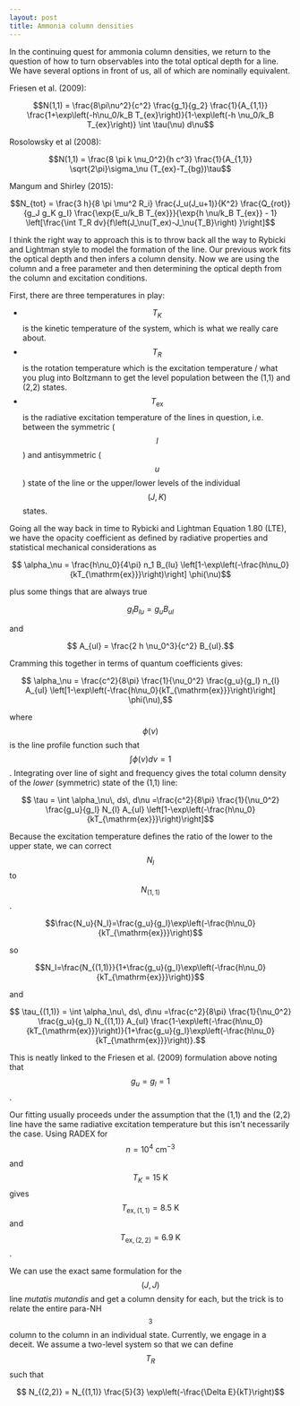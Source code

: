 ```yaml
---
layout: post
title: Ammonia column densities
---
```


In the continuing quest for ammonia column densities, we return to the question of how to turn observables into the total optical depth for a line.  We have several options in front of us, all of which are nominally equivalent.

Friesen et al. (2009):

$$N(1,1) = \frac{8\pi\nu^2}{c^2} \frac{g_1}{g_2} \frac{1}{A_{1,1}} \frac{1+\exp\left(-h\nu_0/k_B T_{ex}\right)}{1-\exp\left(-h \nu_0/k_B T_{ex}\right)} \int \tau(\nu) d\nu$$

Rosolowsky et al (2008):

$$N(1,1) = \frac{8 \pi k \nu_0^2}{h c^3} \frac{1}{A_{1,1}} \sqrt{2\pi}\sigma_\nu (T_{ex}-T_{bg})\tau$$

Mangum and Shirley (2015):

$$N_{tot} = \frac{3 h}{8 \pi \mu^2 R_i} \frac{J_u(J_u+1)}{K^2}
\frac{Q_{rot}}{g_J g_K g_I} \frac{\exp{E_u/k_B T_{ex}}}{\exp{h \nu/k_B T_{ex}} - 1} \left[\frac{\int T_R dv}{f\left(J_\nu(T_ex)-J_\nu{T_B}\right) }\right]$$

I think the right way to approach this is to throw back all the way to Rybicki and Lightman style to model the formation of the line.  Our previous work fits the optical depth and then infers a column density.  Now we are using the column and a free parameter and then determining the optical depth from the column and excitation conditions.  

First, there are three temperatures in play:

*  $$T_K$$ is the kinetic temperature of the system, which is what we really care about.
*  $$T_R$$ is the rotation temperature which is the excitation temperature / what you plug into Boltzmann to get the level population between the (1,1) and (2,2) states.
*  $$T_{\mathrm{ex}}$$ is the radiative excitation temperature of the lines in question, i.e. between the symmetric ($$l$$) and antisymmetric ($$u$$) state of the line or the upper/lower levels of the individual $$(J,K)$$ states.  

Going all the way back in time to Rybicki and Lightman Equation 1.80 (LTE), we have the opacity coefficient as defined by radiative properties and statistical mechanical considerations as

$$ \alpha_\nu = \frac{h\nu_0}{4\pi} n_1 B_{lu} \left[1-\exp\left(-\frac{h\nu_0}{kT_{\mathrm{ex}}}\right)\right] \phi(\nu)$$

plus some things that are always true

$$ g_l B_{lu} = g_u B_{ul}$$

and 

$$ A_{ul} = \frac{2 h \nu_0^3}{c^2} B_{ul}.$$

Cramming this together in terms of quantum coefficients gives:

$$ \alpha_\nu = \frac{c^2}{8\pi} \frac{1}{\nu_0^2} \frac{g_u}{g_l} n_{l} A_{ul} \left[1-\exp\left(-\frac{h\nu_0}{kT_{\mathrm{ex}}}\right)\right] \phi(\nu),$$

where $$\phi(\nu)$$ is the line profile function such that $$\int \phi(\nu)d\nu=1$$.  Integrating over line of sight and frequency gives the total column density of the _lower_ (symmetric) state of the (1,1) line:

$$ \tau = \int \alpha_\nu\, ds\, d\nu  =\frac{c^2}{8\pi} \frac{1}{\nu_0^2} \frac{g_u}{g_l} N_{l} A_{ul} \left[1-\exp\left(-\frac{h\nu_0}{kT_{\mathrm{ex}}}\right)\right]$$

Because the excitation temperature defines the ratio of the lower to the upper state, we can correct $$N_l$$ to $$N_{(1,1)}$$.

$$\frac{N_u}{N_l}=\frac{g_u}{g_l}\exp\left(-\frac{h\nu_0}{kT_{\mathrm{ex}}}\right)$$

so 

$$N_l=\frac{N_{(1,1)}}{1+\frac{g_u}{g_l}\exp\left(-\frac{h\nu_0}{kT_{\mathrm{ex}}}\right)}$$

and 

$$ \tau_{(1,1)} = \int \alpha_\nu\, ds\, d\nu  =\frac{c^2}{8\pi} \frac{1}{\nu_0^2} \frac{g_u}{g_l} N_{(1,1)} A_{ul} \frac{1-\exp\left(-\frac{h\nu_0}{kT_{\mathrm{ex}}}\right)}{1+\frac{g_u}{g_l}\exp\left(-\frac{h\nu_0}{kT_{\mathrm{ex}}}\right)}.$$

This is neatly linked to the Friesen et al. (2009) formulation above noting that $$g_u = g_l = 1$$.

Our fitting usually proceeds under the assumption that the (1,1) and the (2,2) line have the same radiative excitation temperature but this isn't necessarily the case.  Using RADEX for $$n=10^4~\mathrm{cm}^{-3}$$ and $$T_{K} = 15~\mathrm{K}$$ gives $$T_{\mathrm{ex},(1,1)} = 8.5~\mathrm{K}$$ and $$T_{\mathrm{ex},(2,2)} = 6.9~\mathrm{K}$$.

We can use the exact same formulation for the $$(J,J)$$ line _mutatis mutandis_ and get a column density for each, but the trick is to relate the entire para-NH$$_3$$ column to the column in an individual state.  Currently, we engage in a deceit.  We assume a two-level system so that we can define $$T_R$$ such that

$$ N_{(2,2)} = N_{(1,1)} \frac{5}{3} \exp\left(-\frac{\Delta E}{kT}\right)$$


